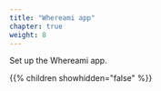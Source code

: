 ```yaml
---
title: "Whereami app"
chapter: true
weight: 8
---
```

Set up the Whereami app.

{{% children showhidden="false" %}}
